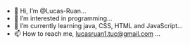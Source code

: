 - 👋 Hi, I’m @Lucas-Ruan...
- 👀 I’m interested in programming...
- 🌱 I’m currently learning java, CSS, HTML and JavaScript...
- 📫 How to reach me, lucasruan1.tuc@gmail.com ...

<!---
Lucas-Ruan/Lucas-Ruan is a ✨ special ✨ repository because its `README.md` (this file) appears on your GitHub profile.
You can click the Preview link to take a look at your changes.
--->
